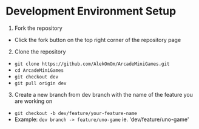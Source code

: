 
# Development Environment Setup

1. Fork the repository
- Click the fork button on the top right corner of the repository page

2. Clone the repository
- `git clone https://github.com/AlekOmOm/ArcadeMiniGames.git`
- `cd ArcadeMiniGames`
- `git checkout dev`
- `git pull origin dev`

3. Create a new branch from dev branch with the name of the feature you are working on
- `git checkout -b dev/feature/your-feature-name`
- Example: `dev branch -> feature/uno-game` ie. 'dev/feature/uno-game'